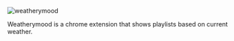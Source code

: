 
![weatherymood](https://cdn.rawgit.com/nicholasruggeri/weatherymood/develop/src/img/weatherymood.svg "weatherymood")

Weatherymood is a chrome extension that shows playlists based on current weather.